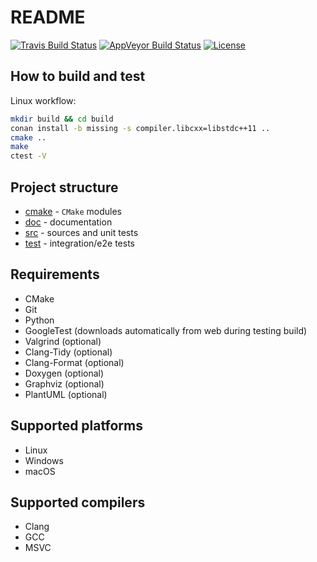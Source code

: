 # README

[![Travis Build Status](https://travis-ci.com/piotrgumienny/cmake-template.svg?branch=master)](https://travis-ci.com/piotrgumienny/cmake-template)
[![AppVeyor Build Status](https://ci.appveyor.com/api/projects/status/github/piotrgumienny/cmake-template?branch=master&svg=true)](https://ci.appveyor.com/project/piotrgumienny/cmake-template)
[![License](https://img.shields.io/github/license/piotrgumienny/cmake-template.svg)](LICENSE)

## How to build and test
Linux workflow:
```sh
mkdir build && cd build
conan install -b missing -s compiler.libcxx=libstdc++11 ..
cmake ..
make
ctest -V
```

## Project structure
* [cmake](cmake) - `CMake` modules
* [doc](doc) - documentation
* [src](src) - sources and unit tests
* [test](test) - integration/e2e tests

## Requirements
* CMake
* Git
* Python
* GoogleTest (downloads automatically from web during testing build)
* Valgrind (optional)
* Clang-Tidy (optional)
* Clang-Format (optional)
* Doxygen (optional)
* Graphviz (optional)
* PlantUML (optional)

## Supported platforms
* Linux
* Windows
* macOS

## Supported compilers
* Clang
* GCC
* MSVC
